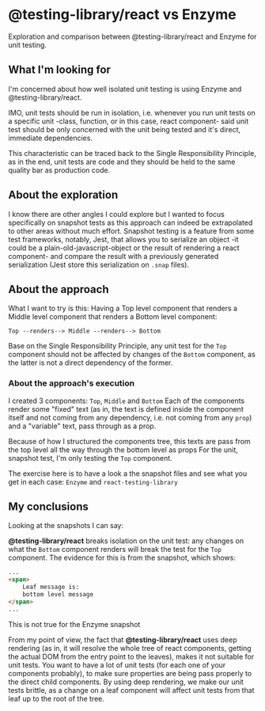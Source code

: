 # @testing-library/react vs Enzyme
Exploration and comparison between @testing-library/react and Enzyme for unit testing.

## What I'm looking for
I'm concerned about how well isolated unit testing is using Enzyme and @testing-library/react.

IMO, unit tests should be run in isolation, i.e. whenever you run unit tests on a specific unit -class, function, or in this case, react component- said unit test should be only concerned with the unit being tested and it's direct, immediate dependencies.

This characteristic can be traced back to the Single Responsibility Principle, as in the end, unit tests are code and they should be held to the same quality bar as production code.

## About the exploration
I know there are other angles I could explore but I wanted to focus specifically on snapshot tests as this approach can indeed be extrapolated to other areas without much effort. Snapshot testing is a feature from some test frameworks, notably, Jest, that allows you to serialize an object -it could be a plain-old-javascript-object or the result of rendering a react component- and compare the result with a previously generated serialization (Jest store this serialization on `.snap` files).

## About the approach
What I want to try is this:
Having a Top level component that renders a Middle level component that renders a Bottom level component:
```
Top --renders--> Middle --renders--> Bottom
```
Base on the Single Responsibility Principle, any unit test for the `Top` component should not be affected by changes of the `Bottom` component, as the latter is not a direct dependency of the former.

### About the approach's execution
I created 3 components: `Top`, `Middle` and `Bottom`
Each of the components render some "fixed" text (as in, the text is defined inside the component itself and not coming from any dependency, i.e. not coming from any `prop`) and a "variable" text, pass through as a prop.

Because of how I structured the components tree, this texts are pass from the top level all the way through the bottom level as props
For the unit, snapshot test, I'm only testing the `Top` component.

The exercise here is to have a look a the snapshot files and see what you get in each case: `Enzyme` and `react-testing-library`

## My conclusions
Looking at the snapshots I can say:

**@testing-library/react** breaks isolation on the unit test: any changes on what the `Bottom` component renders will break the test for the `Top` component. The evidence for this is from the snapshot, which shows:
```html
...
<span>
    Leaf message is:
    bottom level message
</span>
...
```
This is not  true for the Enzyme snapshot

From my point of view, the fact that **@testing-library/react** uses deep rendering (as in, it will resolve the whole tree of react components, getting the actual DOM from the entry point to the leaves), makes it not suitable for unit tests. You want to have a lot of unit tests (for each one of your components probably), to make sure properties are being pass properly to the direct child components. By using deep rendering, we make our unit tests brittle, as a change on a leaf component will affect unit tests from that leaf up to the root of the tree.